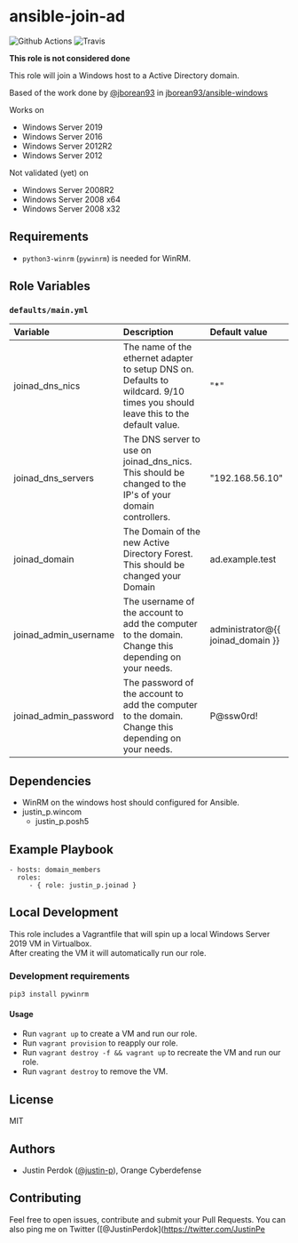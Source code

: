 # ansible-join-ad

![Github Actions](https://img.shields.io/github/workflow/status/justin-p/ansible-role-joinad/CI?label=Github%20Actions&logo=github&style=flat-square)
![Travis](https://img.shields.io/travis/justin-p/ansible-role-joinad?label=Travis&logo=travis&style=flat-square)

**This role is not considered done**

This role will join a Windows host to a Active Directory domain.

Based of the work done by [@jborean93](https://github.com/jborean93) in [jborean93/ansible-windows](https://github.com/jborean93/ansible-windows)

Works on

- Windows Server 2019
- Windows Server 2016
- Windows Server 2012R2
- Windows Server 2012

Not validated (yet) on

- Windows Server 2008R2
- Windows Server 2008 x64
- Windows Server 2008 x32

## Requirements

- `python3-winrm` (`pywinrm`) is needed for WinRM.

## Role Variables

### `defaults/main.yml`

| Variable              | Description                                                                                                                    | Default value                     |
| :-------------------- | :----------------------------------------------------------------------------------------------------------------------------- | :-------------------------------- |
| joinad_dns_nics       | The name of the ethernet adapter to setup DNS on. Defaults to wildcard. 9/10 times you should leave this to the default value. | "*"                               |
| joinad_dns_servers    | The DNS server to use on joinad_dns_nics. This should be changed to the IP's of your domain controllers.                       | "192.168.56.10"                   |
| joinad_domain         | The Domain of the new Active Directory Forest. This should be changed your Domain                                              | ad.example.test                   |
| joinad_admin_username | The username of the account to add the computer to the domain. Change this depending on your needs.                            | administrator@{{ joinad_domain }} |
| joinad_admin_password | The password of the account to add the computer to the domain. Change this depending on your needs.                            | P@ssw0rd!                         |

## Dependencies

- WinRM on the windows host should configured for Ansible.
- justin_p.wincom
  - justin_p.posh5

## Example Playbook

    - hosts: domain_members
      roles:
         - { role: justin_p.joinad }

## Local Development

This role includes a Vagrantfile that will spin up a local Windows Server 2019 VM in Virtualbox.  
After creating the VM it will automatically run our role.

### Development requirements

`pip3 install pywinrm`

#### Usage

- Run `vagrant up` to create a VM and run our role.
- Run `vagrant provision` to reapply our role.
- Run `vagrant destroy -f && vagrant up` to recreate the VM and run our role.
- Run `vagrant destroy` to remove the VM.

## License

MIT

## Authors

- Justin Perdok ([@justin-p](https://github.com/justin-p/)), Orange Cyberdefense

## Contributing

Feel free to open issues, contribute and submit your Pull Requests. You can also ping me on Twitter ([@JustinPerdok](https://twitter.com/JustinPe
